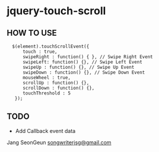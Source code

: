 jquery-touch-scroll
===================

HOW TO USE
----------

      $(element).touchScrollEvent({
          touch : true,
          swipeRight : function() { }, // Swipe Right Event
          swipeLeft: function() {}, // Swipe Left Event
          swipeUp : function() {}, // Swipe Up Event
          swipeDown : function() {}, // Swipe Down Event
          mouseWheel : true,
          scrollUp : function() {},
          scrollDown : function() {},
          touchThreshold : 5
       });
     

TODO
----
 -  Add Callback event data 

Jang SeonGeun songwriterjsg@gmail.com
